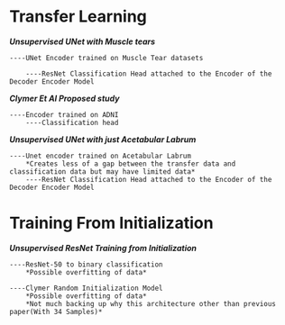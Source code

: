 # Transfer Learning

***Unsupervised UNet with Muscle tears***
```
----UNet Encoder trained on Muscle Tear datasets

    ----ResNet Classification Head attached to the Encoder of the Decoder Encoder Model
```
***Clymer Et Al Proposed study***
```
----Encoder trained on ADNI
    ----Classification head
```

***Unsupervised UNet with just Acetabular Labrum***

```
----Unet encoder trained on Acetabular Labrum 
    *Creates less of a gap between the transfer data and classification data but may have limited data*
    ----ResNet Classification Head attached to the Encoder of the Decoder Encoder Model
```
# Training From Initialization

***Unsupervised ResNet Training from Initialization***
```
----ResNet-50 to binary classification
    *Possible overfitting of data*
```

```
----Clymer Random Initialization Model
    *Possible overfitting of data*
    *Not much backing up why this architecture other than previous paper(With 34 Samples)*
```